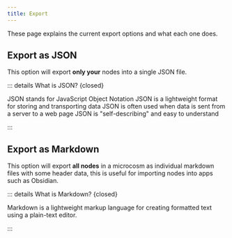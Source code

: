 ```yaml
---
title: Export
---
```


These page explains the current export options and what each one does.

## Export as JSON
This option will export **only your** nodes into a single JSON file. 

::: details What is JSON? {closed}

JSON stands for JavaScript Object Notation
JSON is a lightweight format for storing and transporting data
JSON is often used when data is sent from a server to a web page
JSON is "self-describing" and easy to understand

:::



## Export as Markdown
This option will export **all nodes** in a microcosm as individual markdown files with some header data, this is useful for importing nodes into apps such as Obsidian.

::: details What is Markdown? {closed}

Markdown is a lightweight markup language for creating formatted text using a plain-text editor. 

:::



